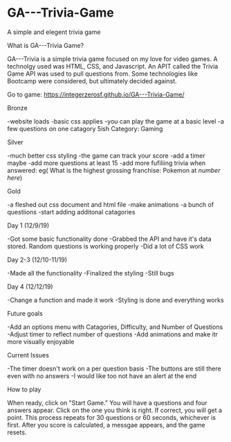 # GA---Trivia-Game
A simple and elegent trivia game

What is GA---Trivia Game?

GA---Trivia is a simple trivia game focused on my love for video games. A technolgy used was HTML, CSS, and Javascript. An APIT called the Trivia Game API was used to pull questions from. Some technologies like Bootcamp were considered, but ultimately decided against. 

Go to game: https://integerzerosf.github.io/GA---Trivia-Game/

Bronze

-website loads
-basic css applies
-you can play the game at a basic level
  -a few questions on one catagory 5ish
    Category: Gaming

Silver

-much better css styling
-the game can track your score
  -add a timer maybe
-add more questions at least 15
  -add more fufiliing trivia when answered: eg( What is the highest grossing franchise: Pokemon at *number here*)

Gold

 -a fleshed out css document and html file
 -make animations
 -a bunch of questiions
  -start adding additonal catagories
 
Day 1 (12/9/19)

  -Got some basic functionality done
  -Grabbed the API and have it's data stored. Random questions is working properly
  -Did a lot of CSS work

Day 2-3 (12/10-11/19)

  -Made all the functionality
  -Finalized the styling
  -Still bugs
  
Day 4 (12/12/19)

  -Change a function and made it work
  -Styling is done and everything works
  
Future goals 

  -Add an options menu with Catagories, Difficulty, and Number of Questions
  -Adjust timer to reflect number of questions
  -Add animations and make itr more visually enjoyable
  
  Current Issues
  
  -The timer doesn't work on a per question basis
  -The buttons are still there even with no answers
  -I would like too not have an alert at the end
  
  How to play
  
  When ready, click on "Start Game." You will have a questions and four answers appear. Click on the one you think is right. If correct, you will get a point. This process repeats for 30 questions or 60 seconds, whichever is first. After you score is calculated, a messgae appears, and the game resets.
